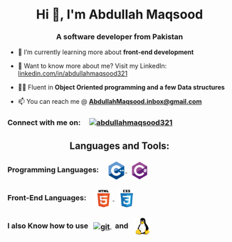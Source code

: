 <h1 align="center">Hi 👋, I'm Abdullah Maqsood </h1>
<h3 align="center">A software developer from Pakistan</h3>

- 🌱 I’m currently learning more about **front-end development**

- 💬 Want to know more about me? Visit my LinkedIn: [linkedin.com/in/abdullahmaqsood321](linkedin.com/in/abdullahmaqsood321)

- 👨‍💻 Fluent in **Object Oriented programming and a few Data structures**

- 📫 You can reach me @ **AbdullahMaqsood.inbox@gmail.com**

<h3 align="left">
Connect with me on:
&nbsp;&nbsp;&nbsp; 
<a href="https://linkedin.com/in/abdullahmaqsood321" target="blank" title="LinkedIn"><img src="https://raw.githubusercontent.com/rahuldkjain/github-profile-readme-generator/master/src/images/icons/Social/linked-in-alt.svg" alt="abdullahmaqsood321" height="30" width="40" /></a>
</h3>

<h2 align="center">Languages and Tools:</h2>
<h3 align="left">
Programming Languages: 
&nbsp;&nbsp;&nbsp;
<a href="https://www.w3schools.com/cpp/" target="_blank" rel="noreferrer" title="C++"> <img align="center" src="https://raw.githubusercontent.com/devicons/devicon/master/icons/cplusplus/cplusplus-original.svg" alt="cplusplus" width="40" height="40"/> </a>
&nbsp;
<a href="https://www.w3schools.com/cs/" target="_blank" rel="noreferrer" title="C#"> <img align="center" src="https://raw.githubusercontent.com/devicons/devicon/master/icons/csharp/csharp-original.svg" alt="csharp" width="40" height="40"/> </a>
</h3>
<h3>
Front-End Languages: 
&nbsp;&nbsp;&nbsp;   
<a href="https://www.w3.org/html/" target="_blank" rel="noreferrer" title="HTML"> <img align="center" src="https://raw.githubusercontent.com/devicons/devicon/master/icons/html5/html5-original-wordmark.svg" alt="html5" width="40" height="40"/> </a>    
&nbsp;
<a href="https://www.w3schools.com/css/" target="_blank" rel="noreferrer" title="CSS"> <img align="center" src="https://raw.githubusercontent.com/devicons/devicon/master/icons/css3/css3-original-wordmark.svg" alt="css3" width="40" height="40"/> </a>  
</h3>
<h3>
I also Know how to use 
&nbsp;
<a href="https://git-scm.com/" target="_blank" rel="noreferrer" title="Git & GitHub"> <img align="center" src="https://www.vectorlogo.zone/logos/git-scm/git-scm-icon.svg" alt="git" width="40" height="40"/> </a>
&nbsp;
and
&nbsp;
<a href="https://www.linux.org/" target="_blank" rel="noreferrer" title="Linux OS"> <img align="center" src="https://raw.githubusercontent.com/devicons/devicon/master/icons/linux/linux-original.svg" alt="linux" width="40" height="40"/> </a>   
</h3>
